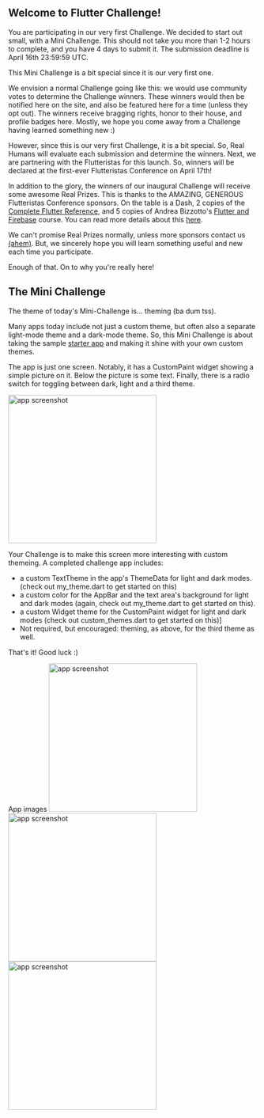 ## Welcome to Flutter Challenge!

You are participating in our very first Challenge. We decided to start out small, with a Mini Challenge. This should not take you more than 1-2 hours to complete, and you have 4 days to submit it. The submission deadline is April 16th 23:59:59 UTC.

This Mini Challenge is a bit special since it is our very first one. 

We envision a normal Challenge going like this: we would use community votes to determine the Challenge winners. These winners would then be notified here on the site, and also be featured here for a time (unless they opt out).  The winners receive bragging rights, honor to their house, and profile badges here. Mostly, we hope you come away from a Challenge having learned something new :)

However, since this is our very first Challenge, it is a bit special. So, Real Humans will evaluate each submission and determine the winners. Next, we are partnering with the Flutteristas for this launch. So, winners will be declared at the first-ever Flutteristas Conference on April 17th!

In addition to the glory, the winners of our inaugural Challenge will receive some awesome Real Prizes. This is thanks to the AMAZING, GENEROUS Flutteristas Conference sponsors. On the table is a Dash, 2 copies of the [Complete Flutter Reference](https://fluttercompletereference.com/), and 5 copies of Andrea Bizzotto's [Flutter and Firebase](https://www.udemy.com/course/flutter-firebase-build-a-complete-app-for-ios-android/) course. You can read more details about this [here](https://flutteristas.org/activities-and-prizes/).

We can't promise Real Prizes normally, unless more sponsors contact us [(ahem)](mailto:flutter.challenge.team@gmail.com). But, we sincerely hope you will learn something useful and new each time you participate.

Enough of that. On to why you're really here!

## The Mini Challenge

The theme of today's Mini-Challenge is… theming (ba dum tss). 

Many apps today include not just a custom theme, but often also a separate light-mode theme and a dark-mode theme. So, this Mini Challenge is about taking the sample [starter app](https://github.com/Flutter-Challenge/mini_challenge_1_starter_app/) and making it shine with your own custom themes.

The app is just one screen. Notably, it has a CustomPaint widget showing a simple picture on it. Below the picture is some text. Finally, there is a radio switch for toggling between dark, light and a third theme.

<img src="assets/starter_screenshot.png" alt="app screenshot" width="300"/>

Your Challenge is to make this screen more interesting with custom themeing. A completed challenge app includes:
- a custom TextTheme in the app's ThemeData for light and dark modes. (check out my_theme.dart to get started on this)
- a custom color for the AppBar and the text area's background for light and dark modes (again, check out my_theme.dart to get started on this).
- a custom Widget theme for the CustomPaint widget for light and dark modes (check out custom_themes.dart to get started on this)]
- Not required, but encouraged: theming, as above, for the third theme as well. 

That's it! Good luck :)  

App images
<img src="images/light.png" alt="app screenshot" width="300"/>
<img src="images/dark.png" alt="app screenshot" width="300"/>
<img src="images/custom.png" alt="app screenshot" width="300"/>

